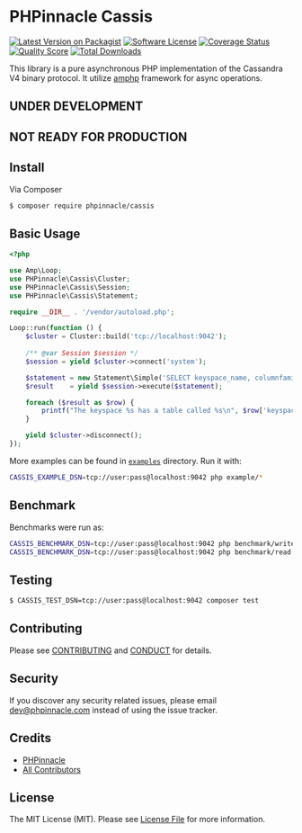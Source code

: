 # PHPinnacle Cassis

[![Latest Version on Packagist][ico-version]][link-packagist]
[![Software License][ico-license]](LICENSE.md)
[![Coverage Status][ico-scrutinizer]][link-scrutinizer]
[![Quality Score][ico-code-quality]][link-code-quality]
[![Total Downloads][ico-downloads]][link-downloads]

This library is a pure asynchronous PHP implementation of the Cassandra V4 binary protocol.
It utilize [amphp](https://amphp.org) framework for async operations.

## UNDER DEVELOPMENT
## NOT READY FOR PRODUCTION

## Install

Via Composer

```bash
$ composer require phpinnacle/cassis
```

## Basic Usage

```php
<?php

use Amp\Loop;
use PHPinnacle\Cassis\Cluster;
use PHPinnacle\Cassis\Session;
use PHPinnacle\Cassis\Statement;

require __DIR__ . '/vendor/autoload.php';

Loop::run(function () {
    $cluster = Cluster::build('tcp://localhost:9042');
    
    /** @var Session $session */
    $session = yield $cluster->connect('system');

    $statement = new Statement\Simple('SELECT keyspace_name, columnfamily_name FROM schema_columnfamilies');
    $result    = yield $session->execute($statement);

    foreach ($result as $row) {
        printf("The keyspace %s has a table called %s\n", $row['keyspace_name'], $row['columnfamily_name']);
    }

    yield $cluster->disconnect();
});

```

More examples can be found in [`examples`](examples) directory. Run it with:
```bash
CASSIS_EXAMPLE_DSN=tcp://user:pass@localhost:9042 php example/*
```

## Benchmark

Benchmarks were run as:

```bash
CASSIS_BENCHMARK_DSN=tcp://user:pass@localhost:9042 php benchmark/write.php N
CASSIS_BENCHMARK_DSN=tcp://user:pass@localhost:9042 php benchmark/read.php N M
```

## Testing

```bash
$ CASSIS_TEST_DSN=tcp://user:pass@localhost:9042 composer test
```

## Contributing

Please see [CONTRIBUTING](CONTRIBUTING.md) and [CONDUCT](CONDUCT.md) for details.

## Security

If you discover any security related issues, please email dev@phpinnacle.com instead of using the issue tracker.

## Credits

- [PHPinnacle][link-author]
- [All Contributors][link-contributors]

## License

The MIT License (MIT). Please see [License File](LICENSE.md) for more information.

[ico-version]: https://img.shields.io/packagist/v/phpinnacle/cassis.svg?style=flat-square
[ico-license]: https://img.shields.io/badge/license-MIT-brightgreen.svg?style=flat-square
[ico-scrutinizer]: https://img.shields.io/scrutinizer/coverage/g/phpinnacle/cassis.svg?style=flat-square
[ico-code-quality]: https://img.shields.io/scrutinizer/g/phpinnacle/cassis.svg?style=flat-square
[ico-downloads]: https://img.shields.io/packagist/dt/phpinnacle/cassis.svg?style=flat-square

[link-packagist]: https://packagist.org/packages/phpinnacle/cassis
[link-scrutinizer]: https://scrutinizer-ci.com/g/phpinnacle/cassis/code-structure
[link-code-quality]: https://scrutinizer-ci.com/g/phpinnacle/cassis
[link-downloads]: https://packagist.org/packages/phpinnacle/cassis
[link-author]: https://github.com/phpinnacle
[link-contributors]: https://github.com/orgs/phpinnacle/people
